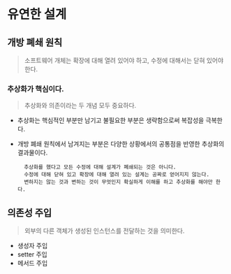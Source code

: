 
# 유연한 설계

## 개방 폐쇄 원칙

> 소프트웨어 개체는 확장에 대해 열려 있어야 하고, 수정에 대해서는 닫혀 있어야 한다.

### 추상화가 핵심이다.

> 추상화와 의존이라는 두 개념 모두 중요하다.

- 추상화는 핵심적인 부분만 남기고 불필요한 부분은 생략함으로써 복잡성을 극복한다.
- 개방 폐쇄 원칙에서 남겨지는 부분은 다양한 상황에서의 공통점을 반영한 추상화의 결과물이다.


        추상화를 했다고 모든 수정에 대해 설계가 폐쇄되는 것은 아니다.
        수정에 대해 닫혀 있고 확장에 대해 열려 있는 설계는 공짜로 얻어지지 않는다.
        변하지는 않는 것과 변하는 것이 무엇인지 확실하게 이해를 하고 추상화를 해야만 한다.

## 의존성 주입

> 외부의 다른 객체가 생성된 인스턴스를 전달하는 것을 의미한다.

- 생성자 주입
- setter 주입
- 메서드 주입

